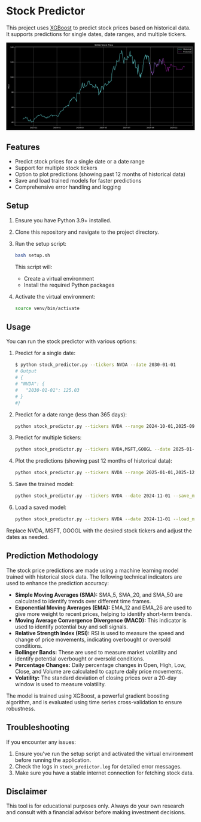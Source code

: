 # Stock Predictor

This project uses [XGBoost](https://xgboost.readthedocs.io/en/stable/) to predict stock prices based on historical data. It supports predictions for single dates, date ranges, and multiple tickers.

<img src="./images/nvda_stock.png" width="1024px" />

## Features

- Predict stock prices for a single date or a date range
- Support for multiple stock tickers
- Option to plot predictions (showing past 12 months of historical data)
- Save and load trained models for faster predictions
- Comprehensive error handling and logging

## Setup

1. Ensure you have Python 3.9+ installed.
2. Clone this repository and navigate to the project directory.
3. Run the setup script:

   ```sh
   bash setup.sh
   ```

   This script will:
   - Create a virtual environment
   - Install the required Python packages

4. Activate the virtual environment:

   ```sh
   source venv/bin/activate
   ```

## Usage

You can run the stock predictor with various options:

1. Predict for a single date:

   ```sh
   $ python stock_predictor.py --tickers NVDA --date 2030-01-01
   # Output
   # {
   # "NVDA": {
   #   "2030-01-01": 125.03
   # }
   #}
   ```

2. Predict for a date range (less than 365 days):

   ```sh
   python stock_predictor.py --tickers NVDA --range 2024-10-01,2025-09-30
   ```

3. Predict for multiple tickers:

   ```sh
   python stock_predictor.py --tickers NVDA,MSFT,GOOGL --date 2025-01-01
   ```

4. Plot the predictions (showing past 12 months of historical data):

   ```sh
   python stock_predictor.py --tickers NVDA --range 2025-01-01,2025-12-31 --plot
   ```

5. Save the trained model:

   ```sh
   python stock_predictor.py --tickers NVDA --date 2024-11-01 --save_model model.joblib
   ```

6. Load a saved model:

   ```sh
   python stock_predictor.py --tickers NVDA --date 2024-11-01 --load_model model.joblib
   ```

Replace NVDA, MSFT, GOOGL with the desired stock tickers and adjust the dates as needed.

## Prediction Methodology

The stock price predictions are made using a machine learning model trained with historical stock data. The following technical indicators are used to enhance the prediction accuracy:

- **Simple Moving Averages (SMA):** SMA_5, SMA_20, and SMA_50 are calculated to identify trends over different time frames.
- **Exponential Moving Averages (EMA):** EMA_12 and EMA_26 are used to give more weight to recent prices, helping to identify short-term trends.
- **Moving Average Convergence Divergence (MACD):** This indicator is used to identify potential buy and sell signals.
- **Relative Strength Index (RSI):** RSI is used to measure the speed and change of price movements, indicating overbought or oversold conditions.
- **Bollinger Bands:** These are used to measure market volatility and identify potential overbought or oversold conditions.
- **Percentage Changes:** Daily percentage changes in Open, High, Low, Close, and Volume are calculated to capture daily price movements.
- **Volatility:** The standard deviation of closing prices over a 20-day window is used to measure volatility.

The model is trained using XGBoost, a powerful gradient boosting algorithm, and is evaluated using time series cross-validation to ensure robustness.

## Troubleshooting

If you encounter any issues:

1. Ensure you've run the setup script and activated the virtual environment before running the application.
2. Check the logs in `stock_predictor.log` for detailed error messages.
3. Make sure you have a stable internet connection for fetching stock data.

## Disclaimer

This tool is for educational purposes only. Always do your own research and consult with a financial advisor before making investment decisions.
